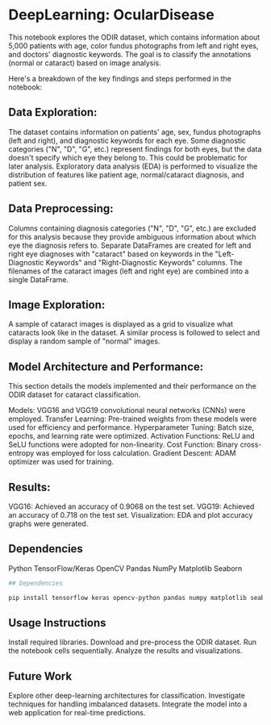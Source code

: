 # DeepLearning: OcularDisease
This notebook explores the ODIR dataset, which contains information about 5,000 patients with age, color fundus photographs from left and right eyes, and doctors' diagnostic keywords. The goal is to classify the annotations (normal or cataract) based on image analysis.

Here's a breakdown of the key findings and steps performed in the notebook:

## Data Exploration:

The dataset contains information on patients' age, sex, fundus photographs (left and right), and diagnostic keywords for each eye.
Some diagnostic categories ("N", "D", "G", etc.) represent findings for both eyes, but the data doesn't specify which eye they belong to. This could be problematic for later analysis.
Exploratory data analysis (EDA) is performed to visualize the distribution of features like patient age, normal/cataract diagnosis, and patient sex.

## Data Preprocessing:

Columns containing diagnosis categories ("N", "D", "G", etc.) are excluded for this analysis because they provide ambiguous information about which eye the diagnosis refers to.
Separate DataFrames are created for left and right eye diagnoses with "cataract" based on keywords in the "Left-Diagnostic Keywords" and "Right-Diagnostic Keywords" columns.
The filenames of the cataract images (left and right eye) are combined into a single DataFrame.

## Image Exploration:

A sample of cataract images is displayed as a grid to visualize what cataracts look like in the dataset.
A similar process is followed to select and display a random sample of "normal" images.

## Model Architecture and Performance:
This section details the models implemented and their performance on the ODIR dataset for cataract classification.

Models: VGG16 and VGG19 convolutional neural networks (CNNs) were employed.
Transfer Learning: Pre-trained weights from these models were used for efficiency and performance.
Hyperparameter Tuning: Batch size, epochs, and learning rate were optimized.
Activation Functions: ReLU and SeLU functions were adopted for non-linearity.
Cost Function: Binary cross-entropy was employed for loss calculation.
Gradient Descent: ADAM optimizer was used for training.

## Results:

VGG16: Achieved an accuracy of 0.9068 on the test set.
VGG19: Achieved an accuracy of 0.718 on the test set.
Visualization: EDA and plot accuracy graphs were generated.

## Dependencies

Python
TensorFlow/Keras
OpenCV
Pandas
NumPy
Matplotlib
Seaborn

``` bash
## Dependencies

pip install tensorflow keras opencv-python pandas numpy matplotlib seaborn

```
## Usage Instructions

Install required libraries.
Download and pre-process the ODIR dataset.
Run the notebook cells sequentially.
Analyze the results and visualizations.

## Future Work

Explore other deep-learning architectures for classification.
Investigate techniques for handling imbalanced datasets.
Integrate the model into a web application for real-time predictions.

